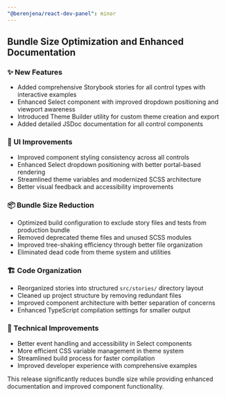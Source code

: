 ```yaml
---
"@berenjena/react-dev-panel": minor
---
```


## Bundle Size Optimization and Enhanced Documentation

### ✨ New Features

-   Added comprehensive Storybook stories for all control types with interactive examples
-   Enhanced Select component with improved dropdown positioning and viewport awareness
-   Introduced Theme Builder utility for custom theme creation and export
-   Added detailed JSDoc documentation for all control components

### 🎨 UI Improvements

-   Improved component styling consistency across all controls
-   Enhanced Select dropdown positioning with better portal-based rendering
-   Streamlined theme variables and modernized SCSS architecture
-   Better visual feedback and accessibility improvements

### 📦 Bundle Size Reduction

-   Optimized build configuration to exclude story files and tests from production bundle
-   Removed deprecated theme files and unused SCSS modules
-   Improved tree-shaking efficiency through better file organization
-   Eliminated dead code from theme system and utilities

### 🏗️ Code Organization

-   Reorganized stories into structured `src/stories/` directory layout
-   Cleaned up project structure by removing redundant files
-   Improved component architecture with better separation of concerns
-   Enhanced TypeScript compilation settings for smaller output

### 🔧 Technical Improvements

-   Better event handling and accessibility in Select components
-   More efficient CSS variable management in theme system
-   Streamlined build process for faster compilation
-   Improved developer experience with comprehensive examples

This release significantly reduces bundle size while providing enhanced documentation and improved component functionality.
